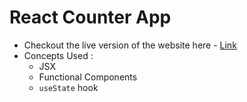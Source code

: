 # React Counter App

- Checkout the live version of the website here - [Link](https://react-counter-pk.netlify.app/)
- Concepts Used :
  - JSX
  - Functional Components
  - `useState` hook
